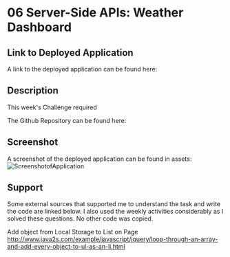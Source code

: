 # 06 Server-Side APIs: Weather Dashboard

## Link to Deployed Application

A link to the deployed application can be found here: 

## Description

This week's Challenge required 


The Github Repository can be found here: 

## Screenshot

A screenshot of the deployed application can be found in assets:
![ScreenshotofApplication](./assets/images/XX.png)

## Support

Some external sources that supported me to understand the task and write the code are linked below. I also used the weekly activities considerably as I solved these questions. No other code was copied.

Add object from Local Storage to List on Page http://www.java2s.com/example/javascript/jquery/loop-through-an-array-and-add-every-object-to-ul-as-an-li.html

